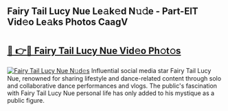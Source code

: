 ## Fairy Tail Lucy Nue Le𝚊k𝚎d N𝚞𝚍e - Part-ElT Vid𝚎o Le𝚊ks Photos CaagV

# <h2><a href="http://fb0beq.evod.top/?m=Fairy+Tail+Lucy+Nue">🔗 👉🔴 Fairy Tail Lucy Nue Vid𝚎o Ph𝚘t𝚘s</a></h2>

[![Fairy Tail Lucy Nue N𝚞d𝚎s](https://i.imgur.com/8V9OHl7.gif)](http://fb0beq.evod.top/?m=Fairy+Tail+Lucy+Nue)
Influential social media star Fairy Tail Lucy Nue, renowned for sharing lifestyle and dance-related content through solo and collaborative dance performances and vlogs. The public's fascination with Fairy Tail Lucy Nue personal life has only added to his mystique as a public figure. 
